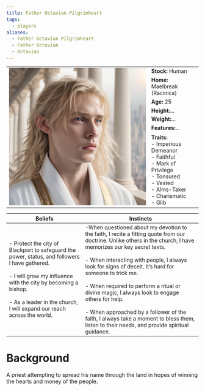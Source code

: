 ```yaml
---
title: Father Octavian Pilgrimheart
tags:
  - players
aliases:
  - Father Octavian Pilgrimheart
  - Father Octavian
  - Octavian
---
```


 <table>
  <tr>
    <td rowspan="8"><img src="../images/8ad9f3bb5d2e4269ad5d6c68281d21c1.jpeg" alt="Father Octavian"></td>
    <td><b><strong>Stock:</b></strong> Human</td>
  </tr>
  <tr>
    <td><b><strong>Home:</b></strong> Maelbreak (Racinica)</td>
  </tr>
    <tr>
    <td><b><strong>Age:</b></strong> 25</td>
  </tr>
    <tr>
    <td><b><strong>Height:</b></strong>...</td>
  </tr>
    <tr>
    <td><b><strong>Weight:</b></strong>...</td>
  </tr>
    <tr>
    <td><b><strong>Features:</b></strong>...</td>
  </tr>
   <tr>
    <td><b><strong>Traits:</b></strong><br> - Imperious Demeanor<br>- Faithful<br>- Mark of Privilege<br>- Tonsured<br>- Vested<br>- Alms-Taker<br>- Charismatic<br>- Glib</td>
  </tr>
</table> 

| Beliefs | Instincts |
| ------- | --------- |
| - Protect the city of Blackport to safeguard the power, status, and followers I have gathered.<br><br>- I will grow my influence with the city by becoming a bishop.<br><br>- As a leader in the church, I will expand our reach across the world.| -When questioned about my devotion to the faith, I recite a fitting quote from our doctrine. Unlike others in the church, I have memorizes our key secret texts.<br><br>- When interacting with people, I always look for signs of deceit. It’s hard for someone to trick me.<br><br>- When required to perform a ritual or divine magic, I always look to engage others for help.<br><br>- When approached by a follower of the faith, I always take a moment to bless them, listen to their needs, and provide spiritual guidance. | 

# Background
A priest attempting to spread his name through the land in hopes of winning the hearts and money of the people.